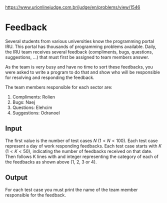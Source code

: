 https://www.urionlinejudge.com.br/judge/en/problems/view/1546

# Feedback

Several students from various universities know the programming portal IRU.
This portal has thousands of programming problems available. Daily, the IRU
team receives several feedback (compliments, bugs, questions, suggestions,
...) that must first be assigned to team members answer.

As the team is very busy and have no time to sort these feedbacks, you were
asked to write a program to do that and show who will be responsible for
resolving and responding the feedback.

The team members responsible for each sector are:

1. Compliments: Rolien
1. Bugs: Naej
1. Questions: Elehcim
1. Suggestions: Odranoel

## Input

The first value is the number of test cases $N$ ($1 < N < 100$). Each test
case represent a day of work responding feedbacks. Each test case starts with
$K$ ($1 < K < 50$), indicating the number of feedbacks received on that date.
Then follows K lines with and integer representing the category of each of the
feedbacks as shown above (1, 2, 3 or 4).

## Output

For each test case you must print the name of the team member responsible for
the feedback.
